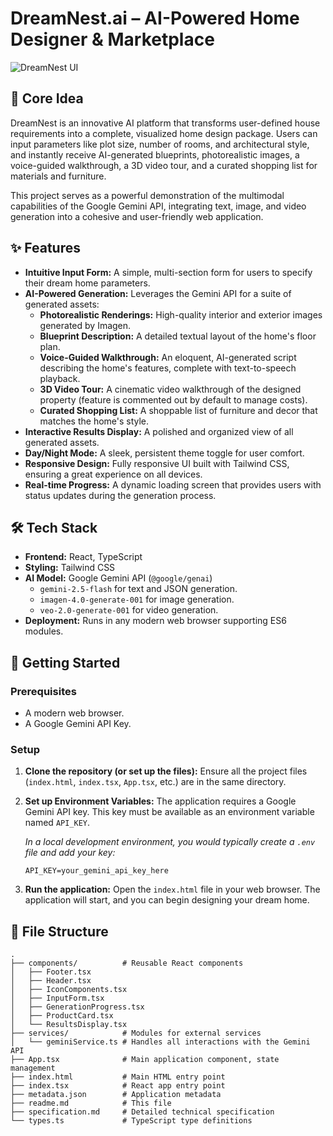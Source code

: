 # DreamNest.ai – AI-Powered Home Designer & Marketplace

![DreamNest UI](https://storage.googleapis.com/aistudio-ux-team-data/promo-images/screenshot.png)

## 🌟 Core Idea

DreamNest is an innovative AI platform that transforms user-defined house requirements into a complete, visualized home design package. Users can input parameters like plot size, number of rooms, and architectural style, and instantly receive AI-generated blueprints, photorealistic images, a voice-guided walkthrough, a 3D video tour, and a curated shopping list for materials and furniture.

This project serves as a powerful demonstration of the multimodal capabilities of the Google Gemini API, integrating text, image, and video generation into a cohesive and user-friendly web application.

## ✨ Features

- **Intuitive Input Form:** A simple, multi-section form for users to specify their dream home parameters.
- **AI-Powered Generation:** Leverages the Gemini API for a suite of generated assets:
  - **Photorealistic Renderings:** High-quality interior and exterior images generated by Imagen.
  - **Blueprint Description:** A detailed textual layout of the home's floor plan.
  - **Voice-Guided Walkthrough:** An eloquent, AI-generated script describing the home's features, complete with text-to-speech playback.
  - **3D Video Tour:** A cinematic video walkthrough of the designed property (feature is commented out by default to manage costs).
  - **Curated Shopping List:** A shoppable list of furniture and decor that matches the home's style.
- **Interactive Results Display:** A polished and organized view of all generated assets.
- **Day/Night Mode:** A sleek, persistent theme toggle for user comfort.
- **Responsive Design:** Fully responsive UI built with Tailwind CSS, ensuring a great experience on all devices.
- **Real-time Progress:** A dynamic loading screen that provides users with status updates during the generation process.

## 🛠️ Tech Stack

- **Frontend:** React, TypeScript
- **Styling:** Tailwind CSS
- **AI Model:** Google Gemini API (`@google/genai`)
  - `gemini-2.5-flash` for text and JSON generation.
  - `imagen-4.0-generate-001` for image generation.
  - `veo-2.0-generate-001` for video generation.
- **Deployment:** Runs in any modern web browser supporting ES6 modules.

## 🚀 Getting Started

### Prerequisites

- A modern web browser.
- A Google Gemini API Key.

### Setup

1.  **Clone the repository (or set up the files):**
    Ensure all the project files (`index.html`, `index.tsx`, `App.tsx`, etc.) are in the same directory.

2.  **Set up Environment Variables:**
    The application requires a Google Gemini API key. This key must be available as an environment variable named `API_KEY`.

    *In a local development environment, you would typically create a `.env` file and add your key:*
    ```
    API_KEY=your_gemini_api_key_here
    ```

3.  **Run the application:**
    Open the `index.html` file in your web browser. The application will start, and you can begin designing your dream home.

## 📂 File Structure

```
.
├── components/          # Reusable React components
│   ├── Footer.tsx
│   ├── Header.tsx
│   ├── IconComponents.tsx
│   ├── InputForm.tsx
│   ├── GenerationProgress.tsx
│   ├── ProductCard.tsx
│   └── ResultsDisplay.tsx
├── services/            # Modules for external services
│   └── geminiService.ts # Handles all interactions with the Gemini API
├── App.tsx              # Main application component, state management
├── index.html           # Main HTML entry point
├── index.tsx            # React app entry point
├── metadata.json        # Application metadata
├── readme.md            # This file
├── specification.md     # Detailed technical specification
└── types.ts             # TypeScript type definitions
```
